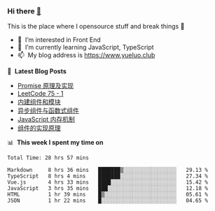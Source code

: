 ### Hi there <a href="https://www.yueluo.club/"> 👋 </a>
This is the place where I opensource stuff and break things :rofl:

- 👀 &nbsp;I’m interested in Front End
- 🌱 &nbsp;I’m currently learning JavaScript, TypeScript
- 📫 &nbsp;My blog address is https://www.yueluo.club

📕 &nbsp;**Latest Blog Posts**

<!-- BLOG-POST-LIST:START -->
- [Promise 原理及实现](https://www.yueluo.club/detail?articleId=62e8649b397c3e0980cdd53b)
- [LeetCode 75 - 1](https://www.yueluo.club/detail?articleId=62e71116397c3e0980cdcaf9)
- [内建组件和模块](https://www.yueluo.club/detail?articleId=62deab0d397c3e0980cd8c29)
- [异步组件与函数式组件](https://www.yueluo.club/detail?articleId=62dbe5ec397c3e0980cd78f0)
- [JavaScript 内存机制](https://www.yueluo.club/detail?articleId=62daaf81397c3e0980cd6c7a)
- [组件的实现原理](https://www.yueluo.club/detail?articleId=62d96506397c3e0980cd6397)
<!-- BLOG-POST-LIST:END -->

📊 &nbsp;**This week I spent my time on**

<!--START_SECTION:waka-->

```text
Total Time: 28 hrs 57 mins

Markdown     8 hrs 36 mins   ███████▒░░░░░░░░░░░░░░░░░   29.13 %
TypeScript   8 hrs 4 mins    ███████░░░░░░░░░░░░░░░░░░   27.34 %
Vue.js       4 hrs 33 mins   ████░░░░░░░░░░░░░░░░░░░░░   15.42 %
JavaScript   3 hrs 35 mins   ███░░░░░░░░░░░░░░░░░░░░░░   12.18 %
HTML         1 hr 39 mins    █▒░░░░░░░░░░░░░░░░░░░░░░░   05.61 %
JSON         1 hr 22 mins    █░░░░░░░░░░░░░░░░░░░░░░░░   04.65 %
```

<!--END_SECTION:waka-->
